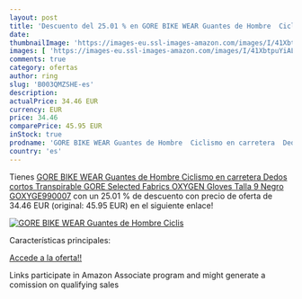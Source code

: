 ```yaml
---
layout: post
title: 'Descuento del 25.01 % en GORE BIKE WEAR Guantes de Hombre  Ciclis'
date: 
thumbnailImage: 'https://images-eu.ssl-images-amazon.com/images/I/41XbtpuYiAL._SL200_.jpg'
images: [ 'https://images-eu.ssl-images-amazon.com/images/I/41XbtpuYiAL._SL200_.jpg' ]
comments: true
category: ofertas
author: ring
slug: 'B003QMZSHE-es'
description:
actualPrice: 34.46 EUR
currency: EUR
price: 34.46
comparePrice: 45.95 EUR
inStock: true
prodname: 'GORE BIKE WEAR Guantes de Hombre  Ciclismo en carretera  Dedos cortos  Transpirable  GORE Selected Fabrics  OXYGEN Gloves  Talla 9  Negro  GOXYGE990007'
country: 'es'
---
```


Tienes [GORE BIKE WEAR Guantes de Hombre  Ciclismo en carretera  Dedos cortos  Transpirable  GORE Selected Fabrics  OXYGEN Gloves  Talla 9  Negro  GOXYGE990007](https://www.amazon.es/dp/B003QMZSHE/?tag=tolees-21) con un 25.01 % de descuento con precio de oferta de 34.46 EUR (original: 45.95 EUR) en el siguiente enlace!

[![GORE BIKE WEAR Guantes de Hombre  Ciclis](https://images-eu.ssl-images-amazon.com/images/I/41XbtpuYiAL._SL200_.jpg)](https://www.amazon.es/dp/B003QMZSHE/?tag=tolees-21)

Características principales:


[Accede a la oferta!!](https://www.amazon.es/dp/B003QMZSHE/?tag=tolees-21)

Links participate in Amazon Associate program and might generate a comission on qualifying sales


